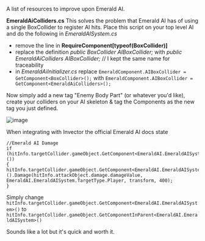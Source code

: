 A list of resources to improve upon Emerald AI.

**EmeraldAiColliders.cs**
This solves the problem that Emerald AI has of using a single BoxCollider to register AI hits.  Place this script on your top level AI and do the following in _EmeraldAISystem.cs_ 

* remove the line in **RequireComponent[typeof(BoxCollider)]**
* replace the definition _public BoxCollider AIBoxCollider;_ with _public EmeraldAiColliders AIBoxCollider;_  // I kept the same name for traceability
* in _EmeraldAiInitializer.cs_ replace 
  `EmeraldComponent.AIBoxCollider = GetComponent<BoxCollider>();` with
  `EmeraldComponent.AIBoxCollider = GetComponent<EmeraldAiColliders>();`
  
Now simply add a new tag "Enemy Body Part" (or whatever you'd like), create your colliders on your AI skeleton & tag the Components as the new tag you just defined.

![image](https://user-images.githubusercontent.com/58187872/139158433-3aa40af1-d289-4b53-a4ac-d82b171d3e9d.png)


When integrating with Invector the official Emerald AI docs state
```
//Emerald AI Damage
if (hitInfo.targetCollider.gameObject.GetComponent<EmeraldAI.EmeraldAISystem>())
{                 hitInfo.targetCollider.gameObject.GetComponent<EmeraldAI.EmeraldAISystem>().Damage(hitInfo.attackObject.damage.damageValue, EmeraldAI.EmeraldAISystem.TargetType.Player, transform, 400);
}
```
Simply change `hitInfo.targetCollider.gameObject.GetComponent<EmeraldAI.EmeraldAISystem>()` to `hitInfo.targetCollider.gameObject.GetComponentInParent<EmeraldAI.EmeraldAISystem>()`

Sounds like a lot but it's quick and worth it.
